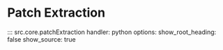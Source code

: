 # Patch Extraction
::: src.core.patchExtraction
    handler: python
    options:
      show_root_heading: false
      show_source: true